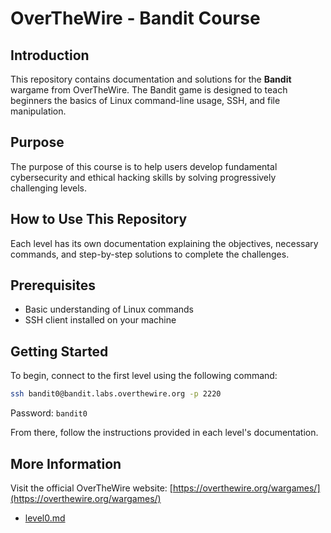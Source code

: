 # OverTheWire - Bandit Course

## Introduction
This repository contains documentation and solutions for the **Bandit** wargame from OverTheWire. The Bandit game is designed to teach beginners the basics of Linux command-line usage, SSH, and file manipulation.

## Purpose
The purpose of this course is to help users develop fundamental cybersecurity and ethical hacking skills by solving progressively challenging levels.

## How to Use This Repository
Each level has its own documentation explaining the objectives, necessary commands, and step-by-step solutions to complete the challenges.

## Prerequisites
- Basic understanding of Linux commands
- SSH client installed on your machine

## Getting Started
To begin, connect to the first level using the following command:
```sh
ssh bandit0@bandit.labs.overthewire.org -p 2220
```
Password: `bandit0`

From there, follow the instructions provided in each level's documentation.

## More Information
Visit the official OverTheWire website: [https://overthewire.org/wargames/](https://overthewire.org/wargames/)

- [level0.md](./level0.md)